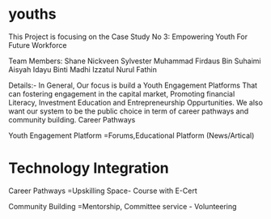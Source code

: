 # youths

This Project is focusing on the Case Study No 3: Empowering Youth For Future Workforce

Team Members:
Shane Nickveen Sylvester
Muhammad Firdaus Bin Suhaimi
Aisyah Idayu Binti Madhi
Izzatul Nurul Fathin

Details:-
In General, Our focus is build a Youth Engagement Platforms That can fostering engagement in the capital market, Promoting financial Literacy, Investment Education and Entrepreneurship Oppurtunities. We also want our system to be the public choice in term of career pathways and community building. 
Career Pathways

Youth Engagement Platform
=Forums,Educational Platform (News/Artical)

Technology Integration
=

Career Pathways
=Upskilling Space- Course with E-Cert

Community Building
=Mentorship, Committee service - Volunteering